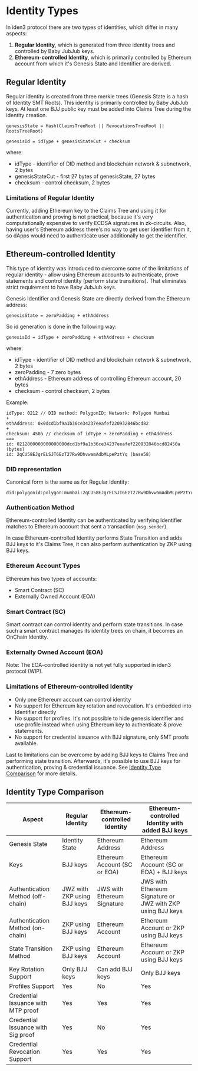 # Identity Types

In iden3 protocol there are two types of identities, which differ in many aspects:

1. **Regular Identity**, which is generated from three identity trees and controlled by Baby JubJub keys.
2. **Ethereum-controlled Identity**, which is primarily controlled by Ethereum account from which it's Genesis State and
   Identifier are derived.

## Regular Identity

Regular identity is created from three merkle trees (Genesis State is a hash of Identity SMT Roots). This identity is
primarily controlled by Baby JubJub keys. At least one BJJ public key must be added into Claims Tree during the identity
creation.

```
genesisState = Hash(ClaimsTreeRoot || RevocationsTreeRoot || RootsTreeRoot)

genesisId = idType + genesisStateCut + checksum
```

where:

* idType - identifier of DID method and blockchain network & subnetwork, 2 bytes
* genesisStateCut - first 27 bytes of genesisState, 27 bytes
* checksum - control checksum, 2 bytes

### Limitations of Regular Identity

Currently, adding Ethereum key to the Claims Tree and using it for authentication and proving is not practical, because
it's very computationally expensive to verify ECDSA signatures in zk-circuits. Also, having user's Ethereum address
there's no way to get user identifier from it, so dApps would need to authenticate user additionally to get the
identifier.

## Ethereum-controlled Identity

This type of identity was introduced to overcome some of the limitations of regular identity - allow using Ethereum
accounts to authenticate, prove statements and control identity (perform state transitions). That eliminates strict
requirement to have Baby JubJub keys.

Genesis Identifier and Genesis State are directly derived from the Ethereum address:

```
genesisState = zeroPadding + ethAddress
```

So id generation is done in the following way:

```
genesisId = idType + zeroPadding + ethAddress + checksum
```

where:

* idType - identifier of DID method and blockchain network & subnetwork, 2 bytes
* zeroPadding - 7 zero bytes
* ethAddress - Ethereum address of controlling Ethereum account, 20 bytes
* checksum - control checksum, 2 bytes

Example:

```
idType: 0212 // DID method: PolygonID; Network: Polygon Mumbai
+
ethAddress: 0x0dcd1bf9a1b36ce34237eeafef220932846bcd82
+
checksum: 450a // checksum of idType + zeroPadding + ethAddress
===
id: 0212000000000000000dcd1bf9a1b36ce34237eeafef220932846bcd82450a (bytes)
id: 2qCU58EJgrELSJT6EzT27Rw9DhvwamAdbMLpePztYq (base58)
```

### DID representation

Canonical form is the same as for Regular Identity:

```
did:polygonid:polygon:mumbai:2qCU58EJgrELSJT6EzT27Rw9DhvwamAdbMLpePztYq
```

### Authentication Method

Ethereum-controlled Identity can be authenticated by verifying Identifier matches to Ethereum account that sent a
transaction (`msg.sender`).

In case Ethereum-controlled Identity performs State Transition and adds BJJ keys to it's Claims Tree, it can also
perform authentication by ZKP using BJJ keys.

### Ethereum Account Types

Ethereum has two types of accounts:

* Smart Contract (SC)
* Externally Owned Account (EOA)

### Smart Contract (SC)

Smart contract can control identity and perform state transitions. In case such a smart contract manages its identity
trees on chain, it becomes an OnChain Identity.

### Externally Owned Account (EOA)

Note: The EOA-controlled identity is not yet fully supported in iden3 protocol (WIP).

### Limitations of Ethereum-controlled Identity

* Only one Ethereum account can control identity
* No support for Ethereum key rotation and revocation. It's embedded into Identifier directly
* No support for profiles. It's not possible to hide genesis identifier and use profile instead when using Ethereum key
  to authenticate & prove statements.
* No support for credential issuance with BJJ signature, only SMT proofs available.

Last to limitations can be overcome by adding BJJ keys to Claims Tree and performing state transition. Afterwards, it's possible to use BJJ keys for authentication, proving & credential issuance. See [Identity Type Comparison](#identity-type-comparison) for more details.

## Identity Type Comparison

| Aspect                             | Regular Identity            | Ethereum-controlled Identity | Ethereum-controlled Identity with added BJJ keys           |
|------------------------------------|-----------------------------|------------------------------|------------------------------------------------------------|
| Genesis State                      | Identity State              | Ethereum Address             | Ethereum Address                                           |
| Keys                               | BJJ keys                    | Ethereum Account (SC or EOA) | Ethereum Account (SC or EOA) + BJJ keys                    |
| Authentication Method (off-chain)  | JWZ with ZKP using BJJ keys | JWS with Ethereum Signature  | JWS with Ethereum Signature or JWZ with ZKP using BJJ keys |
| Authentication Method (on-chain)   | ZKP using BJJ keys          | Ethereum Account             | Ethereum Account or ZKP using BJJ keys                     |
| State Transition Method            | ZKP using BJJ keys          | Ethereum Account             | Ethereum Account or ZKP using BJJ keys                     |
| Key Rotation Support               | Only BJJ keys               | Can add BJJ keys             | Only BJJ keys                                              |
| Profiles Support                   | Yes                         | No                           | Yes                                                        |
| Credential Issuance with MTP proof | Yes                         | Yes                          | Yes                                                        |
| Credential Issuance with Sig proof | Yes                         | No                           | Yes                                                        |
| Credential Revocation Support      | Yes                         | Yes                          | Yes                                                        |

